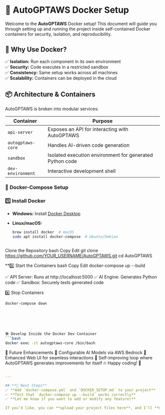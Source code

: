 # 🐳 AutoGPTAWS Docker Setup

Welcome to the **AutoGPTAWS** Docker setup! This document will guide you through setting up and running the project inside self-contained Docker containers for security, isolation, and reproducibility.

## 🚀 Why Use Docker?
✅ **Isolation:** Run each component in its own environment  
✅ **Security:** Code executes in a restricted sandbox  
✅ **Consistency:** Same setup works across all machines  
✅ **Scalability:** Containers can be deployed in the cloud  

## 📦 Architecture & Containers
AutoGPTAWS is broken into modular services:

| **Container**         | **Purpose** |
|----------------------|------------|
| `api-server`        | Exposes an API for interacting with AutoGPTAWS |
| `autogptaws-core`   | Handles AI-driven code generation |
| `sandbox`           | Isolated execution environment for generated Python code |
| `dev-environment`   | Interactive development shell |

### 🔧 **Docker-Compose Setup**
### **1️⃣ Install Docker**
- **Windows:** Install [Docker Desktop](https://www.docker.com/products/docker-desktop)  
- **Linux/macOS:**  

  ```bash
  brew install docker  # macOS
  sudo apt install docker-compose  # Ubuntu/Debian
 

Clone the Repository
bash
Copy
Edit
git clone https://github.com/YOUR_USERNAME/AutoGPTAWS.git
cd AutoGPTAWS

**3️⃣ Start the Containers
bash
Copy
Edit
docker-compose up --build



✅ API Server: Runs at http://localhost:5000
✅ AI Engine: Generates Python code
✅ Sandbox: Securely tests generated code

4️⃣ Stop Containers

```bash
docker-compose down






🛠 Develop Inside the Docker Dev Container
```bash
docker exec -it autogptaws-core /bin/bash
```
🎯 Future Enhancements
🔹 Configurable AI Models via AWS Bedrock
🔹 Enhanced Web UI for seamless interactions
🔹 Self-improving loop where AutoGPTAWS generates improvements for itself
🔥 Happy coding! 🚀

```yaml

---

## **📂 Next Steps**
✅ **Add `docker-compose.yml` and `DOCKER_SETUP.md` to your project**  
✅ **Test that `docker-compose up --build` works correctly**  
✅ **Let me know if you want to add or modify any feature!**  

If you’d like, you can **upload your project files here**, and I’ll **make edits directly** for you!